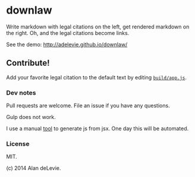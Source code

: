 # downlaw

Write markdown with legal citations on the left, get rendered markdown on the right. Oh, and the legal citations become links.

See the demo: http://adelevie.github.io/downlaw/

## Contribute!

Add your favorite legal citation to the default text by editing [`build/app.js`](https://github.com/adelevie/downlaw/blob/master/build/app.js#L104).

### Dev notes

Pull requests are welcome. File an issue if you have any questions.

Gulp does not work. 

I use a manual [tool](http://facebook.github.io/react/jsx-compiler.html) to generate js from jsx. One day this will be automated.


### License

MIT.

(c) 2014 Alan deLevie.